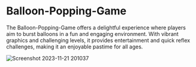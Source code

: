 # Balloon-Popping-Game
The Balloon-Popping-Game offers a delightful experience where players aim to burst balloons in a fun and engaging environment. With vibrant graphics and challenging levels, it provides entertainment and quick reflex challenges, making it an enjoyable pastime for all ages.

![Screenshot 2023-11-21 201037](https://github.com/AminEaabada/Translator-App/assets/121450473/54e0d83c-e168-44d4-97ba-c1612aa9681b)
